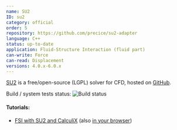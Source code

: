 ```yaml
---
name: SU2
ID: su2
category: official
order: 5
repository: https://github.com/precice/su2-adapter
language: C++
status: up-to-date
application: Fluid-Structure Interaction (fluid part)
can-write: Force
can-read: Displacement
versions: 4.0.x-6.0.x
---
```


[SU2](https://su2code.github.io/) is a free/open-source (LGPL) solver for CFD, hosted on [GitHub](https://github.com/su2code).

Build / system tests status: <a style="text-decoration: none" href="https://travis-ci.org/precice/su2-adapter" target="_blank"><img src="https://travis-ci.org/precice/su2-adapter.svg?branch=master" alt="Build status"></a>

#### Tutorials:
  * [FSI with SU2 and CalculiX](https://github.com/precice/precice/wiki/FSI-tutorial) (also [in your browser](http://run.precice.org/))
